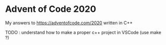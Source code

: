 # Advent of Code 2020

My answers to https://adventofcode.com/2020 written in C++


TODO : understand how to make a proper c++ project in VSCode (use make ?)

